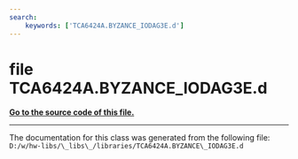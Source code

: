 ```yaml
---
search:
    keywords: ['TCA6424A.BYZANCE_IODAG3E.d']
---
```


# file TCA6424A.BYZANCE\_IODAG3E.d

**[Go to the source code of this file.](_t_c_a6424_a_8_b_y_z_a_n_c_e___i_o_d_a_g3_e_8d_source.md)**


----------------------------------------
The documentation for this class was generated from the following file: `D:/w/hw-libs/\_libs\_/libraries/TCA6424A.BYZANCE\_IODAG3E.d`

